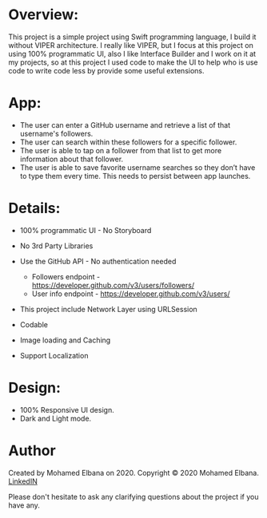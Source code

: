 # Overview:

This project is a simple project using Swift programming language, I build it without VIPER architecture. I really like VIPER, but I focus at this project on using 100% programmatic UI, also I like Interface Builder and I work on it at my projects, so at this project I used code to make the UI to help who is use code to write code less by provide some useful extensions.



# App:

- The user can enter a GitHub username and retrieve a list of that username's followers.
- The user can search within these followers for a specific follower.
- The user is able to tap on a follower from that list to get more information about that follower. 
- The user is able to save favorite username searches so they don’t have to type them every time. This needs to persist between app launches.

# Details:

- 100% programmatic UI - No Storyboard
- No 3rd Party Libraries

- Use the GitHub API - No authentication needed 
    - Followers endpoint - https://developer.github.com/v3/users/followers/
    - User info endpoint - https://developer.github.com/v3/users/
    
- This project include Network Layer using URLSession
- Codable
- Image loading and Caching
- Support Localization



# Design:

- 100% Responsive UI  design.
- Dark and Light mode.

# Author

Created by Mohamed Elbana on 2020. Copyright © 2020 Mohamed Elbana.
[LinkedIN](https://www.linkedin.com/in/mohamed-elbana-a5a214ab)

Please don't hesitate to ask any clarifying questions about the project if you have any.

